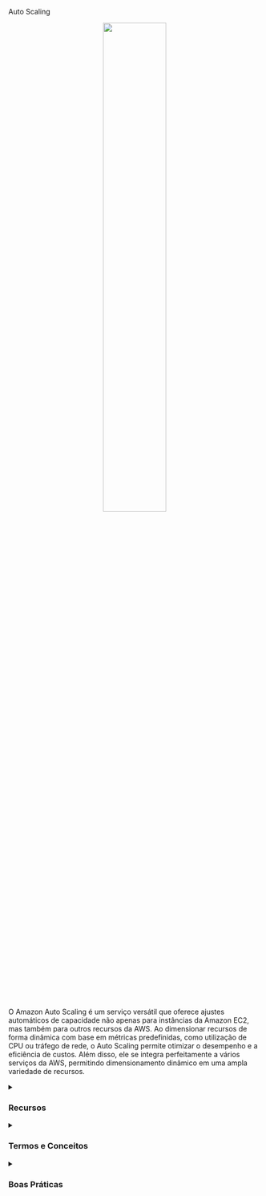 Auto Scaling
<div align="center">
  <img src="https://miro.medium.com/v2/resize:fit:1200/1*Xd6ZqCDKUo5Cb79c2jdUxg.png" width="50%">
</div>

O Amazon Auto Scaling é um serviço versátil que oferece ajustes automáticos de capacidade não apenas para instâncias da Amazon EC2, mas também para outros recursos da AWS. Ao dimensionar recursos de forma dinâmica com base em métricas predefinidas, como utilização de CPU ou tráfego de rede, o Auto Scaling permite otimizar o desempenho e a eficiência de custos. Além disso, ele se integra perfeitamente a vários serviços da AWS, permitindo dimensionamento dinâmico em uma ampla variedade de recursos.
<details><summary><h3>Recursos</h3></summary>
<ul>
  <li><b>Dimensionamento dinâmico:</b> O Auto Scaling ajusta automaticamente o número de instâncias da EC2 em resposta às mudanças na demanda, garantindo que suas aplicações tenham a quantidade adequada de recursos a todo momento.</li>
  <li><b>Políticas de dimensionamento:</b> Você pode definir políticas de dimensionamento que determinam quando e como dimensionar suas instâncias com base em métricas como utilização de CPU, tráfego de rede ou métricas personalizadas.</li>
  <li><b>Integração com serviços da AWS:</b> O Auto Scaling pode ser integrado a outros serviços da AWS, como o Amazon CloudWatch, Elastic Load Balancing e AWS Identity and Access Management (IAM), para obter um dimensionamento mais eficiente e dinâmico.</li>
  <li><b>Monitoramento da saúde das instâncias:</b> O Auto Scaling monitora continuamente a saúde de suas instâncias e substitui as instâncias não saudáveis para manter a capacidade e disponibilidade desejadas.</li>
  <li><b>Dimensionamento agendado:</b> É possível definir ações de dimensionamento agendadas para ajustar automaticamente a capacidade de suas instâncias com base em padrões previsíveis, como aumentar durante horários de pico e reduzir durante horários de menor demanda.</li>
  <li><b>Integração com o AWS Elastic Beanstalk:</b> O Auto Scaling pode ser usado com o AWS Elastic Beanstalk para dimensionar automaticamente suas aplicações web com base em padrões de tráfego.</li>
</ul>
</details>

<details><summary><h3>Termos e Conceitos</h3></summary>
<ul>
  <li><b>Grupo de Dimensionamento Automático (ASG):</b> Um grupo de dimensionamento automático é uma coleção de instâncias EC2 que são tratadas como uma unidade lógica para dimensionamento e gerenciamento. Os grupos de dimensionamento automático definem o número mínimo, máximo e desejado de instâncias.</li>
  <li><b>Configuração de Lançamento:</b> Uma configuração de lançamento é um modelo que define as configurações de configuração para as instâncias lançadas por um grupo de dimensionamento automático.</li>
  <li><b>Política de Dimensionamento:</b> Uma política de dimensionamento é um conjunto de instruções que define como o dimensionamento automático deve dimensionar as instâncias em resposta às mudanças na demanda.</li>
  <li><b>Plano de Dimensionamento:</b> Um plano de dimensionamento é uma configuração que permite criar e gerenciar políticas de dimensionamento usando estratégias de dimensionamento predefinidas.</li>
  <li><b>Período de Espera:</b> Um período de espera é um período de tempo configurável que impede que o dimensionamento automático inicie ou termine instâncias adicionais imediatamente após uma atividade de dimensionamento.</li>
</ul>
</details>

<details><summary><h3>Boas Práticas</h3></summary>
<ul>
  <li><b>Defina políticas de dimensionamento adequadas:</b> Analise as métricas de desempenho da sua aplicação e a demanda esperada para definir políticas de dimensionamento que garantam uma alocação ótima de recursos.</li>
  <li><b>Utilize dimensionamento dinâmico:</b> Habilite o dimensionamento dinâmico com base em métricas em tempo real para ajustar automaticamente o número de instâncias em resposta às mudanças na demanda, garantindo um desempenho e eficiência de custo ótimos.</li>
  <li><b>Monitore e otimize:</b> Monitore regularmente e analise o desempenho da sua aplicação, e ajuste as políticas de dimensionamento conforme necessário para otimizar a alocação de recursos e manter um desempenho ideal.</li>
  <li><b>Habilite o monitoramento detalhado:</b> Ative o monitoramento detalhado para seus grupos de dimensionamento automático para coletar métricas mais granulares e tomar decisões de dimensionamento mais informadas.</li>
  <li><b>Utilize o dimensionamento agendado:</b> Aproveite as ações de dimensionamento agendadas para ajustar automaticamente a capacidade das suas instâncias com base em padrões previsíveis, como aumentar durante horários de pico e reduzir durante horários de menor demanda.</li>
  <li><b>Integre com outros serviços da AWS:</b> Aproveite a integração com outros serviços da AWS, como Amazon CloudWatch, Elastic Load Balancing e AWS Identity and Access Management (IAM), para obter um dimensionamento mais eficiente e dinâmico.</li>
  <li><b>Otimizar o período de espera:</b> Configure um período de espera apropriado para evitar que o dimensionamento automático inicie ou termine instâncias adicionais imediatamente após uma atividade de dimensionamento, permitindo tempo para que as novas instâncias se estabilizem.</li>
</ul>
</details>
